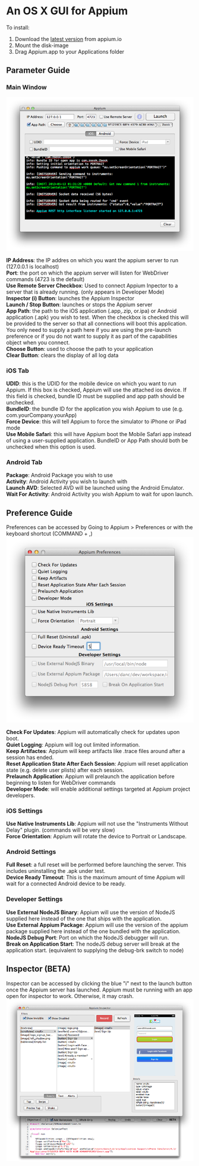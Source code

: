An OS X GUI for Appium
=======================

To install:

1. Download the [latest version](https://bitbucket.org/appium/appium.app/downloads/appium.dmg) from appium.io
2. Mount the disk-image
3. Drag Appium.app to your Applications folder

Parameter Guide
------------

### Main Window

![Appium Main Window](/README-files/images/mainwindow.png "Appium Main Window")

**IP Address**: the IP addres on which you want the appium server to run (127.0.0.1 is localhost)<br />
**Port**: the port on which the appium server will listen for WebDriver commands (4723 is the default)<br />
**Use Remote Server Checkbox**: Used to connect Appium Inpector to a server that is already running.
(only appears in Developer Mode) <br />
**Inspector (i) Button**: launches the Appium Inspector<br />
**Launch / Stop Button**: launches or stops the Appium server<br />
**App Path**: the path to the iOS application (.app,.zip, or.ipa) or Android application (.apk) you wish to test.
When the checkbox is checked this will be provided to the server so that all connections will boot this application.
You only need to supply a path here if you are using the pre-launch preference or if you do not want to supply it as
part of the capabilities object when you connect.<br />
**Choose Button**: used to choose the path to your application<br />
**Clear Button**: clears the display of all log data<br/>

### iOS Tab

**UDID**: this is the UDID for the mobile device on which you want to run Appium. If this box is checked, Appium will
use the attached ios device. If this field is checked, bundle ID must be supplied and app path should be unchecked.<br />
**BundleID**: the bundle ID for the application you wish Appium to use (e.g. com.yourCompany.yourApp)<br />
**Force Device**: this will tell Appium to force the simulator to iPhone or iPad mode<br />
**Use Mobile Safari**: this will have Appium boot the Mobile Safari app instead of using a user-supplied application.
BundleID or App Path should both be unchecked when this option is used.<br />

### Android Tab

**Package**: Android Package you wish to use<br />
**Activity**: Android Activity you wish to launch with<br />
**Launch AVD**: Selected AVD will be launched using the Android Emulator.<br />
**Wait For Activity**: Android Activity you wish Appium to wait for upon launch.<br />

Preference Guide
------------
Preferences can be accessed by Going to Appium > Preferences or with the keyboard shortcut (COMMAND + ,)<br />
![Appium Preferences](/README-files/images/preferences.png "Appium Preferences")

**Check For Updates**: Appium will automatically check for updates upon boot.<br />
**Quiet Logging**: Appium will log out limited information.<br />
**Keep Artifactes**: Appium will keep artifacts like .trace files around after a session has ended. <br />
**Reset Application State After Each Session**: Appium will reset application state (e.g. delete user plists)
after each session. <br />
**Prelaunch Application**: Appium will prelaunch the application before beginning to listen for WebDriver
commands<br />
**Developer Mode**: will enable additional settings targeted at Appium project developers.

### iOS Settings
**Use Native Instruments Lib**: Appium will not use the "Instruments Without Delay" plugin. (commands will be
very slow)<br />
**Force Orientation**: Appium will rotate the device to Portrait or Landscape.<br />

### Android Settings
**Full Reset**: a full reset will be performed before launching the server. This includes uninstalling the .apk
under test.<br />
**Device Ready Timeout**: This is the maximum amount of time Appium will wait for a connected Android device to
be ready.<br />

### Developer Settings
**Use External NodeJS Binary**:  Appium will use the version of NodeJS supplied here instead of the one that ships
with the application.<br />
**Use External Appium Package**: Appium will use the version of the appium package supplied here instead of the one
bundled with the application.<br />
**NodeJS Debug Port**: Port on which the NodeJS debugger will run.<br />
**Break on Application Start**: The nodeJS debug server will break at the application start. (equivalent to
supplying the debug-brk switch to node)<br />

Inspector (BETA)
------------
Inspector can be accessed by clicking the blue "i" next to the launch button once the Appium server has launched.
Appium must be running with an app open for inspector to work. Otherwise, it may crash.<br />
![Appium Inspector](/README-files/images/inspector.png "Appium Inspector")
